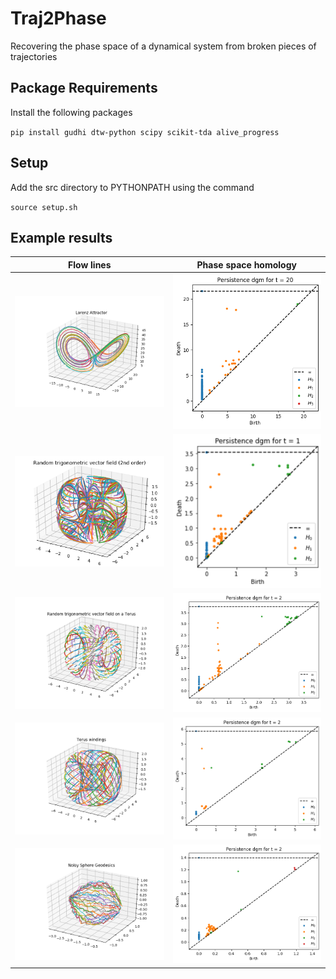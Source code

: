 # Traj2Phase

Recovering the phase space of a dynamical system from broken pieces of trajectories

## Package Requirements

Install the following packages

`pip install gudhi dtw-python scipy scikit-tda alive_progress`

## Setup

Add the src directory to PYTHONPATH using the command

`source setup.sh`

## Example results

Flow lines            |  Phase space homology
:-------------------------:|:-------------------------:
![Lorenz attractor](images/lorenz.png) |  ![Lorenz attractor](images/lorenz_pdgm.png)
![Torus](images/torus_2.png) |  ![Torus](images/torus_2_pdgm.png)
![Torus](images/torus.png) |  ![Torus](images/torus_pdgm.png)
![Torus](images/torus_wind.png) |  ![Torus](images/torus_wind_pdgm.png)
![Sphere](images/sphere.png) |  ![Sphere](images/sphere_pdgm.png)
